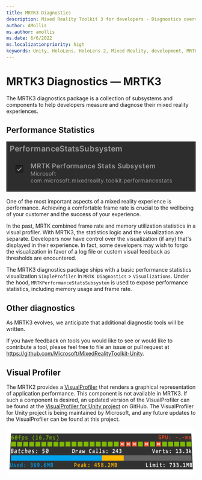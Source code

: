 ```yaml
---
title: MRTK3 Diagnostics
description: Mixed Reality Toolkit 3 for developers - Diagnostics overview.
author: AMollis
ms.author: amollis
ms.date: 6/6/2022
ms.localizationpriority: high
keywords: Unity, HoloLens, HoloLens 2, Mixed Reality, development, MRTK3, diagnostics, performance monitor
---
```


# MRTK3 Diagnostics &#8212; MRTK3

The MRTK3 diagnostics package is a collection of subsystems and components to help developers measure and diagnose their mixed reality experiences.

## Performance Statistics

![Performance Statistics Subsystem](images/PerfStatsSubsystem.png)

One of the most important aspects of a mixed reality experience is performance. Achieving a comfortable frame rate is crucial to the wellbeing of your customer and the success of your experience.

In the past, MRTK combined frame rate and memory utilization statistics in a visual profiler. With MRTK3, the statistics logic and the visualization are separate. Developers now have control over the visualization (if any) that's displayed in their experience. In fact, some developers may wish to forgo the visualization in favor of a log file or custom visual feedback as thresholds are encountered.

The MRTK3 diagnostics package ships with a basic performance statistics visualization `SimpleProfiler` in `MRTK Diagnostics` > `Visualizations`. Under the hood, `MRTKPerformanceStatsSubsystem` is used to expose performance statistics, including memory usage and frame rate. 

## Other diagnostics

As MRTK3 evolves, we anticipate that additional diagnostic tools will be written. 

If you have feedback on tools you would like to see or would like to contribute a tool, please feel free to file an issue or pull request at https://github.com/Microsoft/MixedRealityToolkit-Unity.

## Visual Profiler

The MRTK2 provides a [VisualProfiler](/windows/mixed-reality/mrtk-unity/mrtk2/features/diagnostics/using-visual-profiler) that renders a graphical representation of application performance. This component is not available in MRTK3. If such a component is desired, an updated version of the VisualProfiler can be found at the [VisualProfiler for Unity project](https://github.com/microsoft/VisualProfiler-Unity) on GitHub. The VisualProfiler for Unity project is being maintained by Microsoft, and any future updates to the VisualProfiler can be found at this project.

![Image showing the VisualProfiler available from the VisualProfile for Unity project](images/VisualProfilerScreenshot.png)